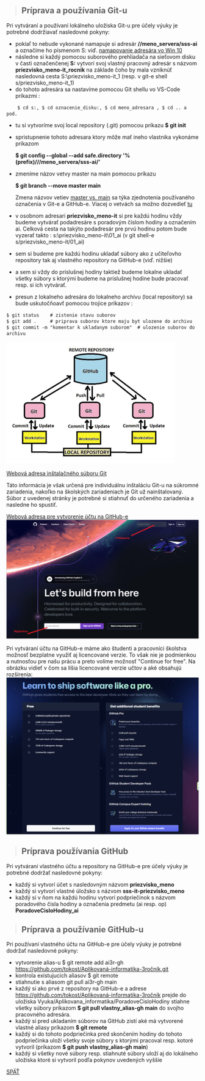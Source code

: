 > ## Príprava a používania Git-u
Pri vytváraní a používaní lokálneho uložiska Git-u pre účely výuky je potrebné dodržiavať nasledovné pokyny:
* pokiaľ to nebude vykonané namapuje si adresár **//meno_servera/sss-ai** a označíme ho písmenom S: viď. [namapovanie adresára vo Win 10](https://support.microsoft.com/en-us/windows/map-a-network-drive-in-windows-29ce55d1-34e3-a7e2-4801-131475f9557d )  
* následne si každý pomocou suborového prehliadača na sieťovom disku v časti označenčenej **S:** vytvorí svoj vlastný pracovný adresár s názvom **priezvisko_meno-it_rocnik** na základe čoho by mala vzniknúť nasledovná cesta S:\priezvisko_meno-it_1 (resp. v git-e shell s/priezvisko_meno-it_1)
* do tohoto adresára sa nastavíme pomocou Git shellu vo VS-Code príkazmi :
~~~
    $ cd s:, $ cd oznacenie_disku:, $ cd meno_adresara , $ cd .. a pod.
~~~
* tu si vytvoríme svoj local repository (.git) pomocou príkazu **$ git init**
* spristupnenie tohoto adresara ktory môže mať ineho vlastnika vykonáme prikazom
  
    **$ git config --global --add safe.directory '%(prefix)///meno_servera/sss-ai/'**
* zmeníme názov vetvy master na main pomocou príkazu
 
  **$ git branch --move master main** 
  
  Zmena názvov vetiev [master vs. main](https://stevenmortimer.com/5-steps-to-change-github-default-branch-from-master-to-main/) sa týka zjednotenia používaného označenia v Git-e a GitHub-e. Viacej  o vetvách sa možno dozvedieť [tu](https://git-scm.com/book/en/v2/Git-Branching-Branch-Management
) 
* v osobnom adresari **priezvisko_meno-it** si pre každú hodinu vždy budeme  vytvárať podadresáre s poradovým číslom hodiny a označením ai. Celková cesta na takýto podadresár pre prvú hodinu potom bude vyzerať takto : s:\priezvisko_meno-it\01_ai (v git shell-e s/priezvisko_meno-it/01_ai)
* sem si budeme pre každú hodinu ukladať súbory ako z učiteľovho repository tak aj vlastného repository na GitHub-e (viď. nižšie) 
* a sem si vždy do príslušnej hodiny taktiež budeme lokalne ukladať všetky súbory s ktorými budeme na príslušnej hodine bude pracovať resp. si ich vytvárať. 
* presun z lokalneho adresára do lokalneho archívu (local repository) sa bude uskutočňoavť pomocou trojice príkazov : 
~~~
$ git status    # zistenie stavu suborov
$ git add .     # priprava suborov ktore maju byt ulozene do archivu 
$ git commit -m "komentar k ukladanym suborom"  # ulozenie suborov do archivu   
~~~

![](Git_a_GitHub_workflow02.png)

[Webová adresa inštalačného súboru Git](https://git-scm.com/)

Táto informácia je však určená pre individuálnu inštaláciu Git-u na súkromné zariadenia, nakoľko na školských zariadeniach je Git už nainštalovaný. Súbor z uvedenej stránky je potrebné si stiahnuť do určeného zariadenia a nasledne ho spustiť.

[Webová adresa pre vytvorenie účtu na GitHub-e](https://github.com/)
![](github_registracia.png)

Pri vytváraní účtu na GitHub-e máme ako študenti a pracovníci školstva možnosť bezplatne využiť aj licencované verzie. To však nie je podmienkou a nutnosťou pre našu prácu a preto volíme možnosť "Continue for free". Na obrázku vidieť v čom sa líšia licencované verzie učtov a aké obsahujú rozšírenia:
![](../GitHub_sing-in.png)


> ## Príprava používania GitHub

Pri vytváraní vlastného účtu a repository na GitHub-e pre účely výuky je potrebné dodržať nasledovné pokyny:
* každý si vytvorí účet s nasledovným názvom **priezvisko_meno**
* každý si vytvorí vlastné úložsko s názvom **sss-it-priezvisko_meno**
* každý si v ňom na každú hodinu vytvorí podpriečinok s názvom poradového čisla hodiny a označenia predmetu (ai resp. op) **PoradoveCisloHodiny_ai**

> ## Príprava a používanie GitHub-u

Pri používaní vlastného účtu na GitHub-e pre účely výuky je potrebné dodržať nasledovné pokyny:
* vytvorenie alias-u $ git remote add ai3r-gh https://github.com/tokost/Aplikovaná-informatika-3ročník.git 
* kontrola existujucich aliasov $ git remote
* stiahnutie s aliasom git pull ai3r-gh main
* každý si ako prvé z repository na GitHub-e a adrese https://github.com/tokost/Aplikovaná-informatika-3ročník prejde do uložiska Vyuka/Aplikovana_informatika/PoradoveCisloHodiny stiahne všetky súbory príkazom **$ git pull vlastny_alias-gh main** do svojho pracovného adresára.
* každý si pred ukladaním súborov na GitHub zistí aké má vytvorené vlastné aliasy príkazom **$ git remote**
* každý si do tohoto podpriečinka pred skončením hodiny do tohoto podpriečinka uloží všetky svoje súbory s ktorými pracoval resp. kotoré vytvoril (príkazom **$ git push vlastny_alias-gh main**)
* každý si všetky nové súbory resp. stiahnuté súbory uloží aj do lokálneho uložiska ktoré si vytvoril podľa pokynov uvedených vyššie 


[SPÄŤ](./../../03_Vytvorenie_archivacie_VCS_suborov.md)


